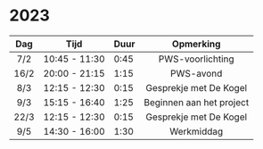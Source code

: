 # 2023

| Dag  |     Tijd      | Duur |        Opmerking         |
|:----:|:-------------:|------|:------------------------:|
| 7/2  | 10:45 - 11:30 | 0:45 |     PWS-voorlichting     |
| 16/2 | 20:00 - 21:15 | 1:15 |        PWS-avond         |
| 8/3  | 12:15 - 12:30 | 0:15 |  Gesprekje met De Kogel  |
| 9/3  | 15:15 - 16:40 | 1:25 | Beginnen aan het project |
| 22/3 | 12:15 - 12:30 | 0:15 |  Gesprekje met De Kogel  |
| 9/5  | 14:30 - 16:00 | 1:30 |        Werkmiddag        |